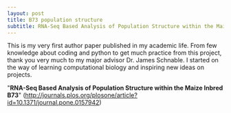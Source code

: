 ```yaml
---
layout: post
title: B73 population structure
subtitle: RNA-Seq Based Analysis of Population Structure within the Maize Inbred B73
---
```


This is my very first author paper published in my academic life. From few knowledge about coding and python to get much practice from this project, thank you very much to my major advisor Dr. James Schnable. I started on the way of learning computational biology and inspiring new ideas on projects.

"**RNA-Seq Based Analysis of Population Structure within the Maize Inbred B73**" (http://journals.plos.org/plosone/article?id=10.1371/journal.pone.0157942)
